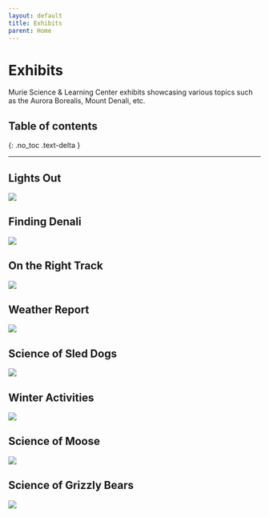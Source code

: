 ```yaml
---
layout: default
title: Exhibits
parent: Home
---
```


# Exhibits
Murie Science & Learning Center exhibits showcasing various topics such as the Aurora Borealis, Mount Denali, etc.

## Table of contents
{: .no_toc .text-delta }

---

## Lights Out

<img src="{{site.baseurl}}/img/exhibit_Page_1.png"/>

## Finding Denali

<img src="{{site.baseurl}}/img/exhibit_Page_2.png"/>

## On the Right Track

<img src="{{site.baseurl}}/img/exhibit_Page_3.png"/>

## Weather Report

<img src="{{site.baseurl}}/img/exhibit_Page_4.png"/>

## Science of Sled Dogs

<img src="{{site.baseurl}}/img/exhibit_Page_5.png"/>

## Winter Activities

<img src="{{site.baseurl}}/img/exhibit_Page_6.png"/>

## Science of Moose

<img src="{{site.baseurl}}/img/exhibit_Page_7.png"/>

## Science of Grizzly Bears

<img src="{{site.baseurl}}/img/exhibit_Page_8.png"/>

